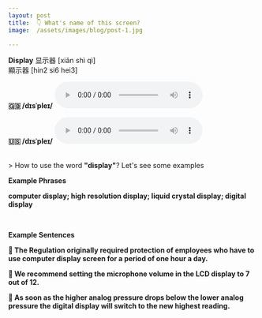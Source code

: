 ```yaml
---
layout: post
title:  👇 What's name of this screen?
image:  /assets/images/blog/post-1.jpg

---
```

**<B>Display</B>**
显示器 [xiǎn shì qì]<br>
顯示器 [hin2 si6 hei3]

**🇬🇧 <B>/dɪsˈpleɪ/</B>**
<audio controls="controls">
  <source src="/assets/audio/display-gb.mp3" type="audio/mpeg">
<embed height="100" width="100" src="/i/song.mp3" />
</audio>

**🇺🇸 <B>/dɪsˈpleɪ/</B>**
<audio controls="controls">
  <source src="/assets/audio/display-us.mp3" type="audio/mpeg">
<embed height="100" width="100" src="/i/song.mp3" />
</audio>

<br>
> How to use the word <B>"display"</B>? Let's see some examples

<B> Example Phrases </B>

**computer <B>display</B>; high resolution <B>display</B>; liquid crystal <B>display</B>; digital <B>display</B>**

<br>

<B> Example Sentences </B>

**📍 The Regulation originally required protection of employees who have to use computer <B>display</B> screen for a period of one hour a day.** <br>

**📍 We recommend setting the microphone volume in the LCD <B>display</B> to 7 out of 12.**<br>

**📍 As soon as the higher analog pressure drops below the lower analog pressure the digital <B>display</B> will switch to the new highest reading.** <br>